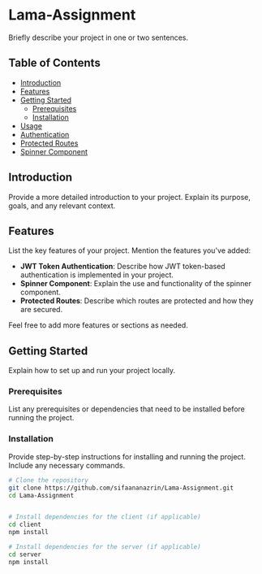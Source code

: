 # Lama-Assignment

Briefly describe your project in one or two sentences.

## Table of Contents

- [Introduction](#introduction)
- [Features](#features)
- [Getting Started](#getting-started)
  - [Prerequisites](#prerequisites)
  - [Installation](#installation)
- [Usage](#usage)
- [Authentication](#authentication)
- [Protected Routes](#protected-routes)
- [Spinner Component](#spinner-component)

## Introduction

Provide a more detailed introduction to your project. Explain its purpose, goals, and any relevant context.

## Features

List the key features of your project. Mention the features you've added:

- **JWT Token Authentication**: Describe how JWT token-based authentication is implemented in your project.
- **Spinner Component**: Explain the use and functionality of the spinner component.
- **Protected Routes**: Describe which routes are protected and how they are secured.

Feel free to add more features or sections as needed.

## Getting Started

Explain how to set up and run your project locally.

### Prerequisites

List any prerequisites or dependencies that need to be installed before running the project.

### Installation

Provide step-by-step instructions for installing and running the project. Include any necessary commands.

```bash
# Clone the repository
git clone https://github.com/sifaananazrin/Lama-Assignment.git
cd Lama-Assignment


# Install dependencies for the client (if applicable)
cd client
npm install

# Install dependencies for the server (if applicable)
cd server
npm install
